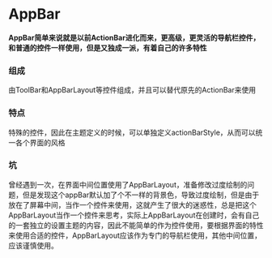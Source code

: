 # AppBar

**AppBar简单来说就是以前ActionBar进化而来，更高级，更灵活的导航栏控件，和普通的控件一样使用，但是又独成一派，有着自己的许多特性**

### 组成

由ToolBar和AppBarLayout等控件组成，并且可以替代原先的ActionBar来使用

### 特点

特殊的控件，因此在主题定义的时候，可以单独定义actionBarStyle，从而可以统一各个界面的风格

### 坑

曾经遇到一次，在界面中间位置使用了AppBarLayout，准备修改过度绘制的问题，但是发现这个appBar默认加了个不一样的背景色，导致过度绘制，但是由于放在了屏幕中间，当作一个控件来使用，这就产生了很大的迷惑性，总是把这个AppBarLayout当作一个控件来思考，实际上AppBarLayout在创建时，会有自己的一套独立的设置主题的内容，因此不能简单的作为控件使用，要根据界面的特性来使用合适的控件，AppBarLayout应该作为专门的导航栏使用，其他中间位置，应该谨慎使用。